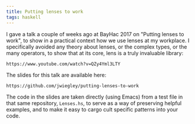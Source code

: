 ```yaml
---
title: Putting lenses to work
tags: haskell
---
```


I gave a talk a couple of weeks ago at BayHac 2017 on "Putting lenses to
work", to show in a practical context how we use lenses at my workplace. I
specifically avoided any theory about lenses, or the complex types, or the
many operators, to show that at its core, lens is a truly invaluable library:

    https://www.youtube.com/watch?v=QZy4Yml3LTY
    
The slides for this talk are available here:

    https://github.com/jwiegley/putting-lenses-to-work
    
The code in the slides are taken directly (using Emacs) from a test file in
that same repository, `Lenses.hs`, to serve as a way of preserving helpful
examples, and to make it easy to cargo cult specific patterns into your code.
